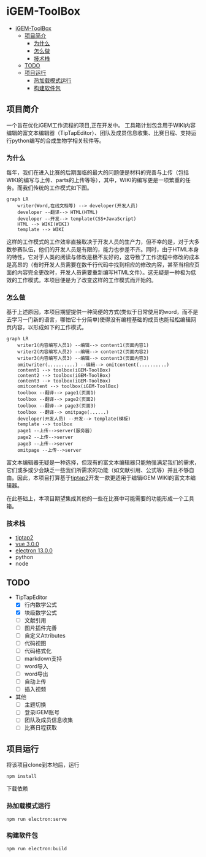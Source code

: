 # iGEM-ToolBox

- [iGEM-ToolBox](#igem-toolbox)
  - [项目简介](#项目简介)
    - [为什么](#为什么)
    - [怎么做](#怎么做)
    - [技术栈](#技术栈)
  - [TODO](#todo)
  - [项目运行](#项目运行)
    - [热加载模式运行](#热加载模式运行)
    - [构建软件包](#构建软件包)

## 项目简介

一个旨在优化iGEM工作流程的项目,正在开发中。
工具箱计划包含用于WIKI内容编辑的富文本编辑器（TipTapEditor）、团队及成员信息收集、比赛日程、支持运行python编写的合成生物学相关软件等。

### 为什么

每年，我们在进入比赛的后期面临的最大的问题便是材料的完善与上传（包括WIKI的编写与上传、parts的上传等等），其中，WIKI的编写更是一项繁重的任务。而我们传统的工作模式如下图。

```mermaid
graph LR
    writer(Word,在线文档等) --> developer(开发人员)
    developer --翻译--> HTML(HTML) 
    developer --开发--> template(CSS+JavaScript)
    HTML --> WIKI(WIKI)
    template --> WIKI
```

这样的工作模式的工作效率直接取决于开发人员的生产力，但不幸的是，对于大多数参赛队伍，他们的开发人员是有限的，能力也参差不齐。同时，由于HTML本身的特性，它对于人类的阅读与修改是极不友好的，这导致了工作流程中修改的成本是高昂的（有时开发人员需要在数千行代码中找到相应的修改内容，甚至当相应页面的内容完全更改时，开发人员需要重新编写HTML文件）。这无疑是一种极为低效的工作模式。本项目便是为了改变这样的工作模式而开始的。

### 怎么做

基于上述原因，本项目期望提供一种简便的方式(类似于日常使用的word，而不是去学习一门新的语言，哪怕它十分简单)使得没有编程基础的成员也能轻松编辑网页内容，以形成如下的工作模式。

```mermaid
graph LR
    writer1(内容编写人员1) --编辑--> content1(页面内容1)
    writer2(内容编写人员2) --编辑--> content2(页面内容2)
    writer3(内容编写人员3) --编辑--> content3(页面内容3)
    omitwriter(..........) --编辑--> omitcontent(..........)
    content1 --> toolbox(iGEM-ToolBox)
    content2 --> toolbox(iGEM-ToolBox)
    content3 --> toolbox(iGEM-ToolBox)
    omitcontent --> toolbox(iGEM-ToolBox)
    toolbox --翻译--> page1(页面1)
    toolbox --翻译--> page2(页面2)
    toolbox --翻译--> page3(页面3)
    toolbox --翻译--> omitpage(......)
    developer(开发人员) --开发--> template(模板)
    template --> toolbox
    page1 --上传-->server(服务器)
    page2 --上传-->server
    page3 --上传-->server
    omitpage --上传-->server
```

富文本编辑器无疑是一种选择，但现有的富文本编辑器只能勉强满足我们的需求，它们或多或少会缺乏一些我们所需求的功能（如文献引用、公式等）并且不够自由。因此，本项目打算基于[tiptap2](https://tiptap.dev/)开发一款更适用于编辑iGEM WIKI的富文本编辑器。

在此基础上，本项目期望集成其他的一些在比赛中可能需要的功能形成一个工具箱。

### 技术栈

- [tiptap2](https://tiptap.dev/)
- [vue 3.0.0](https://vue3js.cn/)
- [electron 13.0.0](https://www.electronjs.org/)
- python
- node

## TODO

- TipTapEditor
  - [x] 行内数学公式
  - [x] 块级数学公式
  - [ ] 文献引用
  - [ ] 图片插件完善
  - [ ] 自定义Attributes
  - [ ] 代码视图
  - [ ] 代码格式化
  - [ ] markdown支持
  - [ ] word导入
  - [ ] word导出
  - [ ] 自动上传
  - [ ] 插入视频
- 其他
  - [ ] 主题切换
  - [ ] 登录iGEM账号
  - [ ] 团队及成员信息收集
  - [ ] 比赛日程获取

## 项目运行

将该项目clone到本地后，运行

```node
npm install
```

下载依赖

### 热加载模式运行

```node
npm run electron:serve
```

### 构建软件包

```node
npm run electron:build
```
